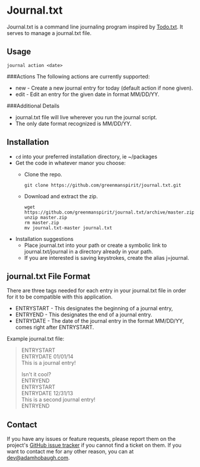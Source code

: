 Journal.txt
===========
Journal.txt is a command line journaling program inspired by [Todo.txt](http://todotxt.com). It serves to manage a journal.txt file.

Usage
-----
`journal action <date>`

###Actions
The following actions are currently supported:

* new - Create a new journal entry for today (default action if none given).
* edit - Edit an entry for the given date in format MM/DD/YY.

###Additional Details
* journal.txt file will live wherever you run the journal script.
* The only date format recognized is MM/DD/YY.

Installation
------------

* `cd` into your preferred installation directory, ie ~/packages
* Get the code in whatever manor you choose:
  * Clone the repo.

    ```
    git clone https://github.com/greenmanspirit/journal.txt.git
    ```
  * Download and extract the zip.

    ```
    wget https://github.com/greenmanspirit/journal.txt/archive/master.zip
    unzip master.zip
    rm master.zip
    mv journal.txt-master journal.txt
    ```
* Installation suggestions
  * Place journal.txt into your path or create a symbolic link to journal.txt/journal in a directory already in your path.
  * If you are interested is saving keystrokes, create the alias j=journal.

journal.txt File Format
-----------------------
There are three tags needed for each entry in your journal.txt file in order for it to be compatible with this application.

* ENTRYSTART - This designates the beginning of a journal entry,
* ENTRYEND - This designates the end of a journal entry.
* ENTRYDATE - The date of the journal entry in the format MM/DD/YY, comes right after ENTRYSTART.

Example journal.txt file:
> ENTRYSTART  
> ENTRYDATE 01/01/14  
> This is a journal entry!  
>
> Isn't it cool?  
> ENTRYEND  
> ENTRYSTART  
> ENTRYDATE 12/31/13  
> This is a second journal entry!  
> ENTRYEND

Contact
-------
If you have any issues or feature requests, please report them on the project's [GitHub issue tracker](https://github.com/greenmanspirit/journal.txt/issues) if you cannot find a ticket on them. If you want to contact me for any other reason, you can at <dev@adamhobaugh.com>.
